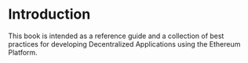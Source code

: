 # Introduction

This book is intended as a reference guide and a collection of best practices for developing Decentralized Applications using the Ethereum Platform.

